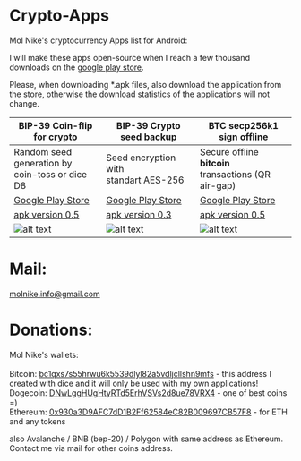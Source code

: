 # Crypto-Apps

Mol Nike's cryptocurrency Apps list for Android:

I will make these apps open-source when I reach a few thousand downloads on the [google play store](https://play.google.com/store/apps/developer?id=Mol+Nike).

Please, when downloading *.apk files, also download the application from the store, otherwise the download statistics of the applications will not change.

| BIP-39 Coin-flip for crypto | BIP-39 Crypto seed backup | BTC secp256k1 sign offline |
| --- | --- | --- |
| Random seed generation by<br>coin-toss or dice D8 | Seed encryption with<br>standart AES-256 | Secure offline **bitcoin**<br>transactions (QR air-gap) |
| [Google Play Store](https://play.google.com/store/apps/details?id=com.molnike.crypto.seed) | [Google Play Store](https://play.google.com/store/apps/details?id=com.molnike.crypto.backup) | [Google Play Store](https://play.google.com/store/apps/details?id=com.molnike.crypto.simplesign) |
| [apk version 0.5](https://github.com/openMolNike/Crypto-Apps/blob/main/apk/com.molnike.crypto.seed.apk?raw=true) | [apk version 0.3](https://github.com/openMolNike/Crypto-Apps/blob/main/apk/com.molnike.crypto.backup.apk?raw=true) | [apk version 0.5](https://github.com/openMolNike/Crypto-Apps/blob/main/apk/com.molnike.crypto.simplesign.apk?raw=true) |
| ![alt text](https://raw.githubusercontent.com/openMolNike/Crypto-Apps/main/images/seed_gen.png "BIP-39 Coin-flip for crypto") | ![alt text](https://raw.githubusercontent.com/openMolNike/Crypto-Apps/main/images/seed_aes.png "BIP-39 Crypto seed backup") | ![alt text](https://raw.githubusercontent.com/openMolNike/Crypto-Apps/main/images/btc_sign.png "BTC secp256k1 sign offline") |

# Mail:
molnike.info@gmail.com

# Donations:
Mol Nike's wallets:<br>
<br>Bitcoin: [bc1qxs7s55hrwu6k5539dlyl82a5vdljcllshn9mfs](https://blockchair.com/bitcoin/address/bc1qxs7s55hrwu6k5539dlyl82a5vdljcllshn9mfs) - this address I created with dice and it will only be used with my own applications!
<br>Dogecoin: [DNwLggHUgHtyRTd5ErhVSVs2d8ue78VRX4](https://blockchair.com/dogecoin/address/DNwLggHUgHtyRTd5ErhVSVs2d8ue78VRX4) - one of best coins =)
<br>Ethereum: [0x930a3D9AFC7dD1B2Ff62584eC82B009697CB57F8](https://www.blockchain.com/explorer/addresses/eth/0x930a3D9AFC7dD1B2Ff62584eC82B009697CB57F8) - for ETH and any tokens

also Avalanche / BNB (bep-20) / Polygon with same address as Ethereum. Contact me via mail for other coins address.

